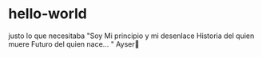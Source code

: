 # hello-world
justo lo que necesitaba
"Soy Mi principio y mi desenlace Historia del quien muere Futuro del quien nace... " Ayser🌹
